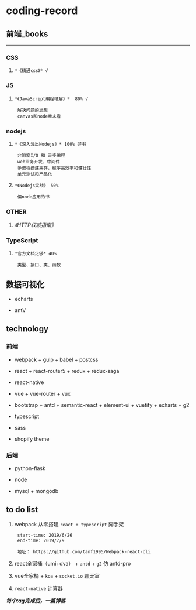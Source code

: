 # coding-record

## 前端_books
***
### CSS

1. `*《精通css》* √ `

### JS

1. `*《JavaScript编程精解》*  80% √`

        解决问题的思想
        canvas和node章未看

### nodejs

1. `*《深入浅出Nodejs》* 100% 好书` 

        非阻塞I/O 和 异步编程
        web业务开发、中间件
        多进程搭建集群，程序高效率和健壮性
        单元测试和产品化

2. `*《Nodejs实战》 50%`

        偏node应用的书

### OTHER

1. *《HTTP权威指南》*


### TypeScript

1. `*官方文档足够* 40%`

        类型、接口、类、函数


## 数据可视化

* echarts

* antV


## technology

### 前端

* webpack + gulp + babel + postcss

* react + react-router5 + redux + redux-saga

* react-native

* vue + vue-router + vux

* bootstrap + antd + semantic-react + element-ui + vuetify + echarts + g2

* typescript

* sass

* shopify theme

### 后端

* python-flask

* node

* mysql + mongodb


## to do list

1. webpack 从零搭建 `react + typescript` 脚手架

        start-time: 2019/6/26
        end-time: 2019/7/9

        地址： https://github.com/tanf1995/Webpack-react-cli

2. react全家桶（umi+dva） + `antd` + `g2` 仿 antd-pro

3. vue全家桶 + `koa` + `socket.io` 聊天室

4. `react-native` 计算器

***每个tag完成后，一篇博客***
